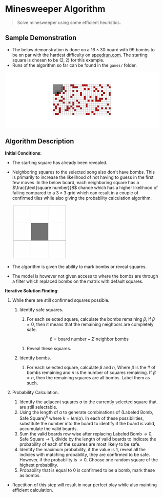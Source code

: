 # Minesweeper Algorithm

> Solve minesweeper using some efficient heuristics.

## Sample Demonstration

* The below demonstration is done on a $16 \times 30$ board with $99$ bombs to be on par with the hardest difficulty on [speedrun.com](https://www.speedrun.com/minesweeper?h=Expert_w_RNG_Manipulation&x=9kvp16ek). The starting square is chosen to be $(2,2)$ for this example.
* Runs of the algorithm so far can be found in the `games/` folder.

<img src="games/2023-02-01T01:27:55.gif" alt="Sample Algorithm" style="zoom:100%;" />

## Algorithm Description

**Initial Conditions:**

* The starting square has already been revealed.

* Neighboring squares to the selected song also don't have bombs. This is primarily to increase the likelihood of not having to guess in the first few moves. In the below board, each neighboring square has a $\frac{\text{square number}}8$ chance which has a higher likelihood of failing compared to a $3\times3$ grid which can result in a couple of confirmed tiles while also giving the probability calculation algorithm.

  <img src="res/starting_move_guess.png" alt="starting_move_guess" style="zoom:25%;" />

* The algorithm is given the ability to mark bombs or reveal squares.

* The model is however not given access to where the bombs are through a filter which replaced bombs on the matrix with default squares.

**Iterative Solution Finding:**

1. While there are still confirmed squares possible.

   1. Identify safe squares.

      1. For each selected square, calculate the bombs remaining $\beta$, if $\beta =0$, then it means that the remaining neighbors are completely safe.

      $$
      \beta=\text{board number} - \Sigma \text{ neighbor bombs}
      $$

      1. Reveal these squares.

   2. Identify bombs.

      1. For each selected square, calculate $\beta$ and $n$, Where $\beta$ is the # of bombs remaining and $n$ is the number of squares remaining. If $\beta = n$, then the remaining squares are all bombs. Label them as such.

2. Probability Calculation.

   1. Identify the adjacent squares $\alpha$ to the currently selected square that are still selectable.
   2. Using the length of $\alpha$ to generate combinations of $\{\text{Labeled Bomb}, \text{Safe Square}\}^k$ where $k=len(\alpha)$. In each of these possibilities, substitute the number into the board to identify if the board is valid, accumulate the valid boards.
   3. Sum the valid boards row wise after replacing $\text{Labeled Bomb} \to 0, \text{Safe Square} \to 1$, divide by the length of valid boards to indicate the probability of each of the squares are most likely to be safe.
   4. Identify the maximum probability, if the value is 1, reveal all the indicies with matching probability, they are confirmed to be safe. However, if the probability is $< 0$, Choose one random square of the highest probability.
   5. Probability that is equal to 0 is confirmed to be a bomb, mark these as bombs.

* Repetition of this step will result in near perfect play while also mainting efficient calculation.

